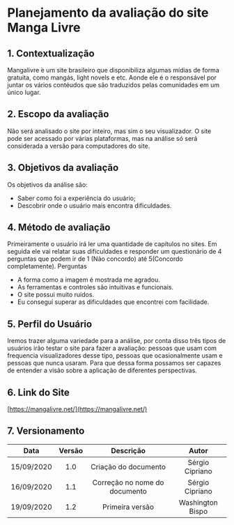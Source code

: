 # **Planejamento da avaliação do site Manga Livre**

## 1. Contextualização

Mangalivre ́e um site brasileiro que disponibiliza algumas mídias de forma gratuita, como mangás, light novels e etc. Aonde
ele é o responsável por juntar os vários contéudos que são traduzidos pelas comunidades em um único lugar.

## 2. Escopo da avaliação

Não será analisado o site por inteiro, mas sim o seu visualizador. O site pode ser acessado por várias plataformas, mas na
análise só será considerada a versão para computadores do site.

## 3. Objetivos da avaliação

Os objetivos da análise são:

- Saber como foi a experiência do usuário;
- Descobrir onde o usuário mais encontra dificuldades.

## 4. Método de avaliação

Primeiramente o usuário irá ler uma quantidade de capítulos no sites. Em seguida ele vai relatar suas dificuldades e responder
um questionário de 4 perguntas que podem ir de 1 (Não concordo) até 5(Concordo completamente).
Perguntas

- A forma como a imagem é mostrada me agradou.
- As ferramentas e controles são intuitivas e funcionais.
- O site possui muito ruídos.
- Eu consegui superar as dificuldades que encontrei com facilidade.

## 5. Perfil do Usuário

Iremos trazer alguma variedade para a análise, por conta disso três tipos de usuários irão testar o site para fazer a avaliação:
pessoas que usam com frequencia visualizadores desse tipo, pessoas que ocasionalmente usam e pessoas que nunca usaram.
Para que dessa forma possamos ser capazes de entender a visão sobre a aplicação de diferentes perspectivas.

## 6. Link do Site

[https://mangalivre.net/](https://mangalivre.net/)





## 7. Versionamento

|Data|Versão|Descrição|Autor|
|:-:|:-:|:-:|:-:|
|15/09/2020|1.0|Criação do documento|Sérgio Cipriano|
|16/09/2020|1.1|Correção no nome do documento|Sérgio Cipriano|
|19/09/2020|1.2|Primeira versão|Washington Bispo|
